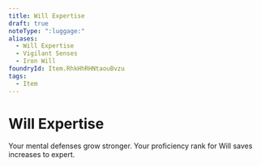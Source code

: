 ```yaml
---
title: Will Expertise
draft: true
noteType: ":luggage:"
aliases:
  - Will Expertise
  - Vigilant Senses
  - Iron Will
foundryId: Item.RhkHhRHNtaouBvzu
tags:
  - Item
---
```


# Will Expertise

Your mental defenses grow stronger. Your proficiency rank for Will saves increases to expert.
